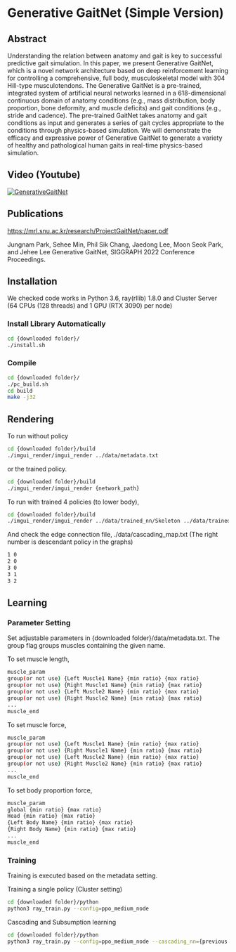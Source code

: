 # Generative GaitNet (Simple Version)

## Abstract 

Understanding the relation between anatomy and gait is key to successful predictive gait simulation. In this paper, we present Generative GaitNet, which is a novel network architecture based on deep reinforcement learning for controlling a comprehensive, full body, musculoskeletal model with 304 Hill-type musculotendons. The Generative GaitNet is a pre-trained, integrated system of artificial neural networks learned in a 618-dimensional continuous domain of anatomy conditions (e.g., mass distribution, body proportion, bone deformity, and muscle deficits) and gait conditions (e.g., stride and cadence). The pre-trained GaitNet takes anatomy and gait conditions as input and generates a series of gait cycles appropriate to the conditions through physics-based simulation. We will demonstrate the efficacy and expressive power of Generative GaitNet to generate a variety of healthy and pathological human gaits in real-time physics-based simulation.

## Video (Youtube)
[![GenerativeGaitNet](https://img.youtube.com/vi/ITkOxtWvNGE/0.jpg)](https://youtu.be/ITkOxtWvNGE)


## Publications

https://mrl.snu.ac.kr/research/ProjectGaitNet/paper.pdf

Jungnam Park, Sehee Min, Phil Sik Chang, Jaedong Lee, Moon Seok Park, and Jehee Lee 
Generative GaitNet, SIGGRAPH 2022 Conference Proceedings. 

## Installation 

We checked code works in Python 3.6, ray(rllib) 1.8.0 and Cluster Server (64 CPUs (128 threads) and 1 GPU (RTX 3090) per node)

### Install Library Automatically

```bash
cd {downloaded folder}/
./install.sh
```

### Compile
```bash
cd {downloaded folder}/
./pc_build.sh
cd build
make -j32
```



## Rendering

To run without policy 

```bash
cd {downloaded folder}/build
./imgui_render/imgui_render ../data/metadata.txt
```
or the trained policy.

```bash
cd {downloaded folder}/build
./imgui_render/imgui_render {network_path}
```

To run with trained 4 policies (to lower body), 

```bash
cd {downloaded folder}/build
./imgui_render/imgui_render ../data/trained_nn/Skeleton ../data/trained_nn/Ankle ../data/trained_nn/Hip ../data/trained_nn/Merge
```

And check the edge connection file, ./data/cascading_map.txt (The right number is descendant policy in the graphs)

```bash
1 0
2 0
3 0
3 1
3 2
```

## Learning

### Parameter Setting

Set adjustable parameters in {downloaded folder}/data/metadata.txt. 
The group flag groups muscles containing the given name.

To set muscle length,
```bash
muscle_param
group(or not use) {Left Muscle1 Name} {min ratio} {max ratio}
group(or not use) {Right Muscle1 Name} {min ratio} {max ratio}
group(or not use) {Left Muscle2 Name} {min ratio} {max ratio}
group(or not use) {Right Muscle2 Name} {min ratio} {max ratio}
...
muscle_end
```

To set muscle force,
```bash
muscle_param
group(or not use) {Left Muscle1 Name} {min ratio} {max ratio}
group(or not use) {Right Muscle1 Name} {min ratio} {max ratio}
group(or not use) {Left Muscle2 Name} {min ratio} {max ratio}
group(or not use) {Right Muscle2 Name} {min ratio} {max ratio}
...
muscle_end
```

To set body proportion force,
```bash
muscle_param
global {min ratio} {max ratio}
Head {min ratio} {max ratio}
{Left Body Name} {min ratio} {max ratio}
{Right Body Name} {min ratio} {max ratio}
...
muscle_end
```

### Training

Training is executed based on the metadata setting. 

Training a single policy (Cluster setting)

```bash
cd {downloaded folder}/python
python3 ray_train.py --config=ppo_medium_node 
```

Cascading and Subsumption learning

```bash
cd {downloaded folder}/python
python3 ray_train.py --config=ppo_medium_node --cascading_nn={previous network paths}
```



